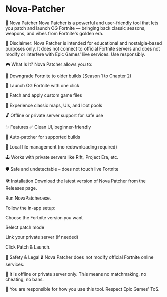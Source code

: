 # Nova-Patcher
🌌 Nova Patcher
Nova Patcher is a powerful and user-friendly tool that lets you patch and launch OG Fortnite — bringing back classic seasons, weapons, and vibes from Fortnite's golden era.

🚨 Disclaimer: Nova Patcher is intended for educational and nostalgia-based purposes only. It does not connect to official Fortnite servers and does not modify or interfere with Epic Games' live services. Use responsibly.

🎮 What Is It?
Nova Patcher allows you to:

🔁 Downgrade Fortnite to older builds (Season 1 to Chapter 2)

🚀 Launch OG Fortnite with one click

🧩 Patch and apply custom game files

🎨 Experience classic maps, UIs, and loot pools

🔓 Offline or private server support for safe use

✨ Features
✅ Clean UI, beginner-friendly

🔧 Auto-patcher for supported builds

📁 Local file management (no redownloading required)

🕹️ Works with private servers like Rift, Project Era, etc.

🛡️ Safe and undetectable – does not touch live Fortnite

🛠️ Installation
Download the latest version of Nova Patcher from the Releases page.

Run NovaPatcher.exe.

Follow the in-app setup:

Choose the Fortnite version you want

Select patch mode

Link your private server (if needed)

Click Patch & Launch.

🔐 Safety & Legal
🔒 Nova Patcher does not modify official Fortnite online services.

🧠 It is offline or private server only. This means no matchmaking, no cheating, no bans.

📜 You are responsible for how you use this tool. Respect Epic Games’ ToS.
